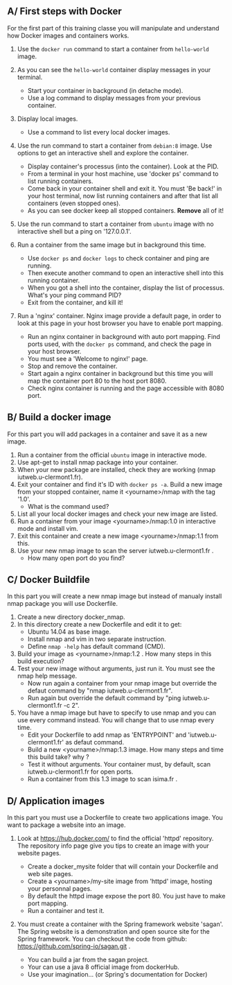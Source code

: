## A/ First steps with Docker
For the first part of this training classe you will manipulate and understand how Docker images and containers works.

1. Use the `docker run` command to start a container from `hello-world` image.
2. As you can see the `hello-world` container display messages in your terminal.
    - Start your container in background (in detache mode).
    - Use a log command to display messages from your previous container.
3. Display local images.   
    - Use a command to list every local docker images. 
4. Use the run command to start a container from `debian:8` image. Use options to get an interactive shell and explore the container.
    - Display container's processus (into the container). Look at the PID.
    - From a terminal in your host machine, use 'docker ps' command to list running containers.
    - Come back in your container shell and exit it. You must 'Be back!' in your host terminal, now list running containers and after that list all containers (even stopped ones).
    - As you can see docker keep all stopped containers. **Remove** all of it!
5. Use the run command to start a container from `ubuntu` image with no interactive shell but a ping on '127.0.0.1'.
6. Run a container from the same image but in background this time.
    - Use `docker ps` and `docker logs` to check container and ping are running.
    - Then execute another command to open an interactive shell into this running container.
    - When you got a shell into the container, display the list of processus. What's your ping command PID?
    - Exit from the container, and kill it!

7. Run a 'nginx' container. Nginx image provide a default page, in order to look at this page in your host browser you have to enable port mapping.
    - Run an nginx container in background with auto port mapping. Find ports used, with the `docker ps` command, and check the page in your host browser.
    - You must see a 'Welcome to nginx!' page.
    - Stop and remove the container.
    - Start again a nginx container in background but this time you will map the container port 80 to the host port 8080. 
    - Check nginx container is running and the page accessible with 8080 port.

## B/ Build a docker image
For this part you will add packages in a container and save it as a new image.

1. Run a container from the official `ubuntu` image in interactive mode.
2. Use apt-get to install nmap package into your container.
3. When your new package are installed, check they are working (nmap iutweb.u-clermont1.fr).
4. Exit your container and find it's ID with `docker ps -a`. Build a new image from your stopped container, name it \<yourname\>/nmap with the tag '1.0'.
    - What is the command used?
5. List all your local docker images and check your new image are listed.
6. Run a container from your image \<yourname\>/nmap:1.0 in interactive mode and install vim.   
7. Exit this container and create a new image \<yourname\>/nmap:1.1 from this.
8. Use your new nmap image to scan the server iutweb.u-clermont1.fr .
    - How many open port do you find?

## C/ Docker Buildfile
In this part you will create a new nmap image but instead of manualy install nmap package you will use Dockerfile.

1. Create a new directory docker\_nmap.
2. In this directory create a new Dockerfile and edit it to get:
    - Ubuntu 14.04 as base image.
    - Install nmap and vim in two separate instruction.
    - Define `nmap -help` has default command (CMD).
3. Build your image as \<yourname\>/nmap:1.2 . How many steps in this build execution?
4. Test your new image without arguments, just run it. You must see the nmap help message.
    - Now run again a container from your nmap image but override the defaut command by "nmap iutweb.u-clermont1.fr".
    - Run again but override the default command by "ping iutweb.u-clermont1.fr -c 2".
5. You have a nmap image but have to specify to use nmap and you can use every command instead. You will change that to use nmap every time.
    - Edit your Dockerfile to add nmap as 'ENTRYPOINT' and 'iutweb.u-clermont1.fr' as defaut command.
    - Build a new \<yourname\>/nmap:1.3 image. How many steps and time this build take? why ? 
    - Test it without arguments. Your container must, by default, scan iutweb.u-clermont1.fr for open ports.
    - Run a container from this 1.3 image to scan isima.fr .

## D/ Application images
In this part you must use a Dockerfile to create two applications image. You want to package a website into an image.

1. Look at https://hub.docker.com/ to find the official 'httpd' repository. The repository info page give you tips to create an image with your website pages.
    - Create a docker\_mysite folder that will contain your Dockerfile and web site pages.
    - Create a \<yourname\>/my-site image from 'httpd' image, hosting your personnal pages.
    - By default the httpd image expose the port 80. You just have to make port mapping.
    - Run a container and test it.
    
2. You must create a container with the Spring framework website 'sagan'. The Spring website is a demonstration and open source site for the Spring framework. You can checkout the code from github: https://github.com/spring-io/sagan.git .
    - You can build a jar from the sagan project.
    - Your can use a java 8 official image from dockerHub.
    - Use your imagination... (or Spring's documentation for Docker)


